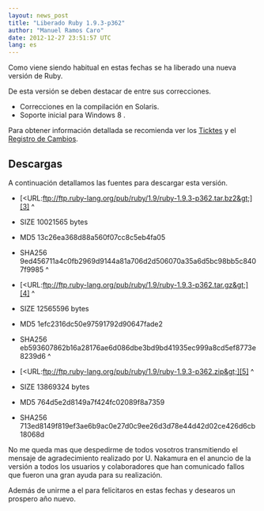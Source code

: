 ```yaml
---
layout: news_post
title: "Liberado Ruby 1.9.3-p362"
author: "Manuel Ramos Caro"
date: 2012-12-27 23:51:57 UTC
lang: es
---
```


Como viene siendo habitual en estas fechas se ha liberado una nueva
versión de Ruby.

De esta versión se deben destacar de entre sus correcciones.

* Correcciones en la compilación en Solaris.
* Soporte inicial para Windows 8 .

Para obtener información detallada se recomienda ver los [Ticktes][1] y
el [Registro de Cambios][2].

## Descargas

A continuación detallamos las fuentes para descargar esta versión.

* [&lt;URL:ftp://ftp.ruby-lang.org/pub/ruby/1.9/ruby-1.9.3-p362.tar.bz2&gt;][3]
^

* SIZE 10021565 bytes
* MD5 13c26ea368d88a560f07cc8c5eb4fa05
* SHA256
  9ed456711a4c0fb2969d9144a81a706d2d506070a35a6d5bc98bb5c8407f9985
^

* [&lt;URL:ftp://ftp.ruby-lang.org/pub/ruby/1.9/ruby-1.9.3-p362.tar.gz&gt;][4]
^

* SIZE 12565596 bytes
* MD5 1efc2316dc50e97591792d90647fade2
* SHA256
  eb593607862b16a28176ae6d086dbe3bd9bd41935ec999a8cd5ef8773e8239d6
^

* [&lt;URL:ftp://ftp.ruby-lang.org/pub/ruby/1.9/ruby-1.9.3-p362.zip&gt;][5]
^

* SIZE 13869324 bytes
* MD5 764d5e2d8149a7f424fc02089f8a7359
* SHA256
  713ed8149f819ef3ae6b9ac0e27d0c9ee26d3d78e44d42d02ce426d6cb18068d

No me queda mas que despedirme de todos vosotros transmitiendo el
mensaje de agradecimiento realizado por U. Nakamura en el anuncio de la
versión a todos los usuarios y colaboradores que han comunicado fallos
que fueron una gran ayuda para su realización.

Además de unirme a el para felicitaros en estas fechas y desearos un
prospero año nuevo.



[1]: https://bugs.ruby-lang.org/projects/ruby-193/issues?set_filter=1&amp;status_id=5
[2]: http://svn.ruby-lang.org/repos/ruby/tags/v1_9_3_362/ChangeLog
[3]: ftp://ftp.ruby-lang.org/pub/ruby/1.9/ruby-1.9.3-p362.tar.bz2
[4]: ftp://ftp.ruby-lang.org/pub/ruby/1.9/ruby-1.9.3-p362.tar.gz
[5]: ftp://ftp.ruby-lang.org/pub/ruby/1.9/ruby-1.9.3-p362.zip
